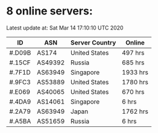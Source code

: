 # 8 online servers:

Latest update at: Sat Mar 14 17:10:10 UTC 2020

| ID | ASN | Server Country | Online |
| -- | --- | -------------- | ------ |
| #.D09B | AS174 | United States | 497 hrs |
| #.15CF | AS49392 | Russia | 685 hrs |
| #.7F1D | AS63949 | Singapore | 1933 hrs |
| #.9FC3 | AS53889 | United States | 1780 hrs |
| #.E069 | AS40065 | United States | 670 hrs |
| #.4DA9 | AS14061 | Singapore | 6 hrs |
| #.2A79 | AS63949 | Japan | 1762 hrs |
| #.A5BA | AS51659 | Russia | 6 hrs |

